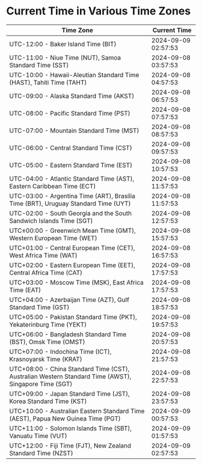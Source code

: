 # Current Time in Various Time Zones

| Time Zone | Current Time |
|-----------|--------------|
| UTC-12:00 - Baker Island Time (BIT) | 2024-09-09 02:57:53 |
| UTC-11:00 - Niue Time (NUT), Samoa Standard Time (SST) | 2024-09-08 03:57:53 |
| UTC-10:00 - Hawaii-Aleutian Standard Time (HAST), Tahiti Time (TAHT) | 2024-09-08 04:57:53 |
| UTC-09:00 - Alaska Standard Time (AKST) | 2024-09-08 06:57:53 |
| UTC-08:00 - Pacific Standard Time (PST) | 2024-09-08 07:57:53 |
| UTC-07:00 - Mountain Standard Time (MST) | 2024-09-08 08:57:53 |
| UTC-06:00 - Central Standard Time (CST) | 2024-09-08 09:57:53 |
| UTC-05:00 - Eastern Standard Time (EST) | 2024-09-08 10:57:53 |
| UTC-04:00 - Atlantic Standard Time (AST), Eastern Caribbean Time (ECT) | 2024-09-08 11:57:53 |
| UTC-03:00 - Argentina Time (ART), Brasília Time (BRT), Uruguay Standard Time (UYT) | 2024-09-08 11:57:53 |
| UTC-02:00 - South Georgia and the South Sandwich Islands Time (SGT) | 2024-09-08 12:57:53 |
| UTC±00:00 - Greenwich Mean Time (GMT), Western European Time (WET) | 2024-09-08 15:57:53 |
| UTC+01:00 - Central European Time (CET), West Africa Time (WAT) | 2024-09-08 16:57:53 |
| UTC+02:00 - Eastern European Time (EET), Central Africa Time (CAT) | 2024-09-08 17:57:53 |
| UTC+03:00 - Moscow Time (MSK), East Africa Time (EAT) | 2024-09-08 17:57:53 |
| UTC+04:00 - Azerbaijan Time (AZT), Gulf Standard Time (GST) | 2024-09-08 18:57:53 |
| UTC+05:00 - Pakistan Standard Time (PKT), Yekaterinburg Time (YEKT) | 2024-09-08 19:57:53 |
| UTC+06:00 - Bangladesh Standard Time (BST), Omsk Time (OMST) | 2024-09-08 20:57:53 |
| UTC+07:00 - Indochina Time (ICT), Krasnoyarsk Time (KRAT) | 2024-09-08 21:57:53 |
| UTC+08:00 - China Standard Time (CST), Australian Western Standard Time (AWST), Singapore Time (SGT) | 2024-09-08 22:57:53 |
| UTC+09:00 - Japan Standard Time (JST), Korea Standard Time (KST) | 2024-09-08 23:57:53 |
| UTC+10:00 - Australian Eastern Standard Time (AEST), Papua New Guinea Time (PGT) | 2024-09-09 00:57:53 |
| UTC+11:00 - Solomon Islands Time (SBT), Vanuatu Time (VUT) | 2024-09-09 01:57:53 |
| UTC+12:00 - Fiji Time (FJT), New Zealand Standard Time (NZST) | 2024-09-09 02:57:53 |
